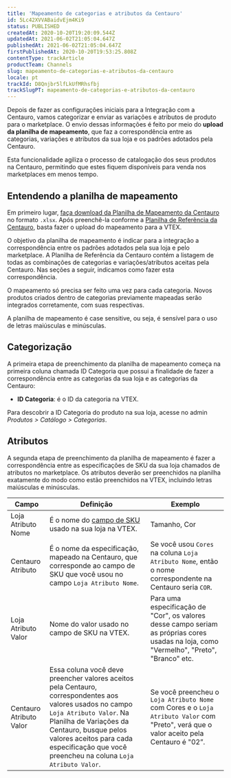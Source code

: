 ```yaml
---
title: 'Mapeamento de categorias e atributos da Centauro'
id: 5Lc42XVVABaidvEjm4Ki9
status: PUBLISHED
createdAt: 2020-10-20T19:20:09.544Z
updatedAt: 2021-06-02T21:05:04.647Z
publishedAt: 2021-06-02T21:05:04.647Z
firstPublishedAt: 2020-10-20T19:53:25.808Z
contentType: trackArticle
productTeam: Channels
slug: mapeamento-de-categorias-e-atributos-da-centauro
locale: pt
trackId: D8Qnjbr5lfLkUfMRhsfbj
trackSlugPT: mapeamento-de-categorias-e-atributos-da-centauro
---
```


Depois de fazer as configurações iniciais para a Integração com a Centauro, vamos categorizar e enviar as variações e atributos de produto para o marketplace. O envio dessas informações é feito por meio do **upload da planilha de mapeamento**, que faz a correspondência entre as categorias, variações e atributos da sua loja e os padrões adotados pela Centauro.

Esta funcionalidade agiliza o processo de catalogação dos seus produtos na Centauro, permitindo que estes fiquem disponíveis para venda nos marketplaces em menos tempo.

## Entendendo a planilha de mapeamento

Em primeiro lugar, [faça download da Planilha de Mapeamento da Centauro](https://drive.google.com/file/d/1ZtV6hbHwki22fyIsKwaSFjyOzAkC28Ws/view?usp=sharing) no formato `.xlsx`. Após preenchê-la conforme a [Planilha de Referência da Centauro](https://drive.google.com/uc?export=download&id=1BZjb2MeXOWCkGY6h1bVZaK7p6n0SvVT7), basta fazer o upload do mapeamento para a VTEX.

O objetivo da planilha de mapeamento é indicar para a integração a correspondência entre os padrões adotados pela sua loja e pelo marketplace. A Planilha de Referência da Centauro contém a listagem de todas as combinações de categorias e variações/atributos aceitas pela Centauro. Nas seções a seguir, indicamos como fazer esta correspondência.

O mapeamento só precisa ser feito uma vez para cada categoria. Novos produtos criados dentro de categorias previamente mapeadas serão integrados corretamente, com suas respectivas.

<div class="alert alert-info">
A planilha de mapeamento é case sensitive, ou seja, é sensível para o uso de letras maiúsculas e minúsculas.
</div>

## Categorização

A primeira etapa de preenchimento da planilha de mapeamento começa na primeira coluna chamada ID Categoria que possui a finalidade de fazer a correspondência entre as categorias da sua loja e as categorias da Centauro:

- **ID Categoria**: é o ID da categoria na VTEX. 

Para descobrir a ID Categoria do produto na sua loja, acesse no admin *Produtos > Catálogo > Categorias*.

## Atributos

A segunda etapa de preenchimento da planilha de mapeamento é fazer a correspondência entre as especificações de SKU da sua loja chamados de atributos no marketplace. Os atributos deverão ser preenchidos na planilha exatamente do modo como estão preenchidos na VTEX, incluindo letras maiúsculas e minúsculas.

| Campo | Definição  | Exemplo |
| ---------- | ---------- | ---------- |
| Loja Atributo Nome | É o nome do [campo de SKU](https://help.vtex.com/pt/tutorial/criando-campo-de-sku) usado na sua loja na VTEX. | Tamanho, Cor |
| Centauro Atributo | É o nome da especificação, mapeado na Centauro, que corresponde ao campo de SKU que você usou no campo `Loja Atributo Nome`. | Se você usou `Cores` na coluna `Loja Atributo Nome`, então o nome correspondente na Centauro seria `COR`. |
| Loja Atributo Valor | Nome do valor usado no campo de SKU na VTEX. | Para uma especificação de "Cor", os valores desse campo seriam as próprias cores usadas na loja, como "Vermelho", "Preto", "Branco" etc. |
| Centauro Atributo Valor | Essa coluna você deve preencher valores aceitos pela Centauro, correspondentes aos valores usados no campo `Loja Atributo Valor`. Na Planilha de Variações da Centauro, busque pelos valores aceitos para cada especificação que você preencheu na coluna `Loja Atributo Valor`. | Se você preencheu o `Loja Atributo Nome` com Cores e o `Loja Atributo Valor` com "Preto", verá que o valor aceito pela Centauro é "02”. |
